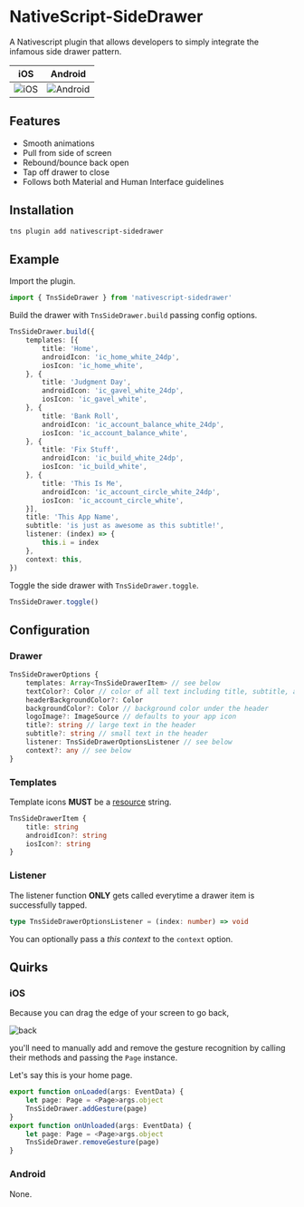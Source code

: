 # NativeScript-SideDrawer
A Nativescript plugin that allows developers to simply integrate the infamous side drawer pattern.

iOS |  Android
-------- | ---------
![iOS](http://i.imgur.com/cnKqRJl.gif) | ![Android](http://i.imgur.com/KsfRZLl.gif)

## Features
- Smooth animations
- Pull from side of screen
- Rebound/bounce back open
- Tap off drawer to close
- Follows both Material and Human Interface guidelines

## Installation
```bash
tns plugin add nativescript-sidedrawer
```

## Example
Import the plugin.
```typescript
import { TnsSideDrawer } from 'nativescript-sidedrawer'
```

Build the drawer with `TnsSideDrawer.build` passing config options.
```typescript
TnsSideDrawer.build({
	templates: [{
		title: 'Home',
		androidIcon: 'ic_home_white_24dp',
		iosIcon: 'ic_home_white',
	}, {
		title: 'Judgment Day',
		androidIcon: 'ic_gavel_white_24dp',
		iosIcon: 'ic_gavel_white',
	}, {
		title: 'Bank Roll',
		androidIcon: 'ic_account_balance_white_24dp',
		iosIcon: 'ic_account_balance_white',
	}, {
		title: 'Fix Stuff',
		androidIcon: 'ic_build_white_24dp',
		iosIcon: 'ic_build_white',
	}, {
		title: 'This Is Me',
		androidIcon: 'ic_account_circle_white_24dp',
		iosIcon: 'ic_account_circle_white',
	}],
	title: 'This App Name',
	subtitle: 'is just as awesome as this subtitle!',
	listener: (index) => {
		this.i = index
	},
	context: this,
})
```

Toggle the side drawer with `TnsSideDrawer.toggle`.
```typescript
TnsSideDrawer.toggle()
```

## Configuration
### Drawer
```typescript
TnsSideDrawerOptions {
	templates: Array<TnsSideDrawerItem> // see below
	textColor?: Color // color of all text including title, subtitle, and items
	headerBackgroundColor?: Color
	backgroundColor?: Color // background color under the header
	logoImage?: ImageSource // defaults to your app icon
	title?: string // large text in the header
	subtitle?: string // small text in the header
	listener: TnsSideDrawerOptionsListener // see below
	context?: any // see below
}
```

### Templates
Template icons **MUST** be a [resource](https://docs.nativescript.org/ui/images#load-images-from-a-resource) string.
```typescript
TnsSideDrawerItem {
	title: string
	androidIcon?: string
	iosIcon?: string
}
```

### Listener
The listener function **ONLY** gets called everytime a drawer item is successfully tapped.
```typescript
type TnsSideDrawerOptionsListener = (index: number) => void
```
You can optionally pass a *this context* to the `context` option.

## Quirks
### iOS
Because you can drag the edge of your screen to go back,

![back](https://cnet2.cbsistatic.com/img/MYRiTUkuSzBgOWfQnNPEYKnWmsY=/370x0/2013/09/12/cf8cd607-6de0-11e3-913e-14feb5ca9861/iOS_7_Gestures_Back.jpg)

you'll need to manually add and remove the gesture recognition by calling their methods and passing the `Page` instance. 

Let's say this is your home page.
```typescript
export function onLoaded(args: EventData) {
	let page: Page = <Page>args.object
	TnsSideDrawer.addGesture(page)
}
export function onUnloaded(args: EventData) {
	let page: Page = <Page>args.object
	TnsSideDrawer.removeGesture(page)
}
```

### Android
None.




